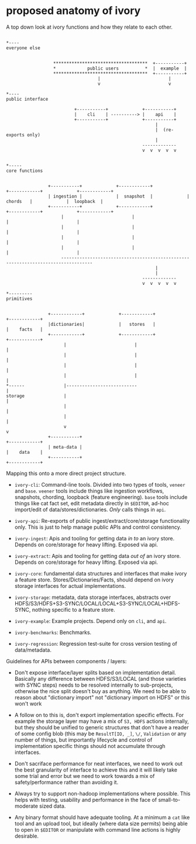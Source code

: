 proposed anatomy of ivory
=========================



A top down look at ivory functions and how they relate to each other.

```

*----
everyone else


                  ************************************  +-----------+
                  *            public users          *  |  example  |
                  ************************************  +-----------+
                                   |                          |
                                   v                          v

*----
public interface

                          +-----------+             +-----------+
                          |    cli    | ----------> |    api    |
                          +-----------+             +-----------+
                                                         |
                                                         |  (re-exports only)
                                                         |
                                                    -------------
                                                    v  v  v  v  v


*-----
core functions


                +-----------+             +------------+             +------------+             +------------+
                | ingestion |             |  snapshot  |             |   chords   |             |  loopback  |
                +-----------+             +------------+             +------------+             +------------+
                     |                          |                          |                          |
                     |                          |                          |                          |
                     |                          |                          |                          |
                     |                          |                          |                          |
                     ----------------------------------------------------------------------------------
                                                         |
                                                         |
                                                    -------------
                                                    v  v  v  v  v

*---------
primitives


                +------------+             +------------+             +------------+
                |dictionaries|             |   stores   |             |    facts   |
                +------------+             +------------+             +------------+
                      |                          |                           |
                      |                          |                           |
                      |                          |                           |
                      |                          |                           |
*------               |---------------------------                           |
storage               |                                                      |
                      |                                                      |
                      |                                                      |
                      v                                                      v
                +-----------+                                         +------------+
                | meta-data |                                         |    data    |
                +-----------+                                         +------------+

```




Mapping this onto a more direct project structure.

 * `ivory-cli`: Command-line tools. Divided into two types of tools, `veneer` and `base`. `veener` tools include things like
                 ingestion workflows, snapshots, chording, loopback (feature engineering). `base` tools include things like cat fact set,
                edit metadata directly in `$EDITOR`, ad-hoc import/edit of data/stores/dictionaries. _Only_ calls things in `api`.

 * `ivory-api`: Re-exports of public ingest/extract/core/storage functionality only. This is just to help manage public APIs and control consistency.

 * `ivory-ingest`: Apis and tooling for getting data _in to_ an ivory store. Depends on core/storage for heavy lifting. Exposed via api.

 * `ivory-extract`: Apis and tooling for getting data _out of_ an ivory store. Depends on core/storage for heavy lifting. Exposed via api.

 * `ivory-core`: fundamental data structures and interfaces that make ivory a feature store. Stores/Dictionaries/Facts, should depend on ivory storage interfaces for
                 actual implementations.

 * `ivory-storage`:  metadata, data storage interfaces, abstracts over HDFS/S3/HDFS+S3-SYNC/LOCAL/LOCAL+S3-SYNC/LOCAL+HDFS-SYNC, nothing specific to a feature store.

 * `ivory-example`: Example projects. Depend only on `cli`, and `api`.

 * `ivory-benchmarks`: Benchmarks.

 * `ivory-regression`: Regression test-suite for cross version testing of data/metadata.


Guidelines for APIs between components / layers:

 * Don't expose interface/layer splits based on implementation detail. Basically any difference between HDFS/S3/LOCAL (and those varieties with SYNC steps) needs to be resolved internally to sub-projects, otherwise the nice split doesn't buy as anything. We need to be able to reason about "dictionary import" not "dictionary import on HDFS" or this won't work

 * A follow on to this is, don't export implementation specific effects. For example the storage layer may have a mix of `S3, HDFS` actions internally, but they should be unified to generic structures that don't have a reader of some config blob (this may be `ResultT[IO, _]`, `\/`, `Validation` or any number of things, but importantly lifecycle and control of implementation specific things should not accumulate through interfaces.

 * Don't sacriface performance for neat interfaces, we need to work out the best granularity of interface to achieve this and it will likely take some trial and error but we need to work towards a mix of safety/performance rather than avoiding it.

 * Always try to support non-hadoop implementations where possible. This helps with testing, usability and performance in the face of small-to-moderate sized data.

 * Any binary format should have adequate tooling. At a minimum a `cat` like tool and an upload tool, but ideally (where data size permits) being able to open in `$EDITOR` or manipulate with command line actions is highly desirable.
